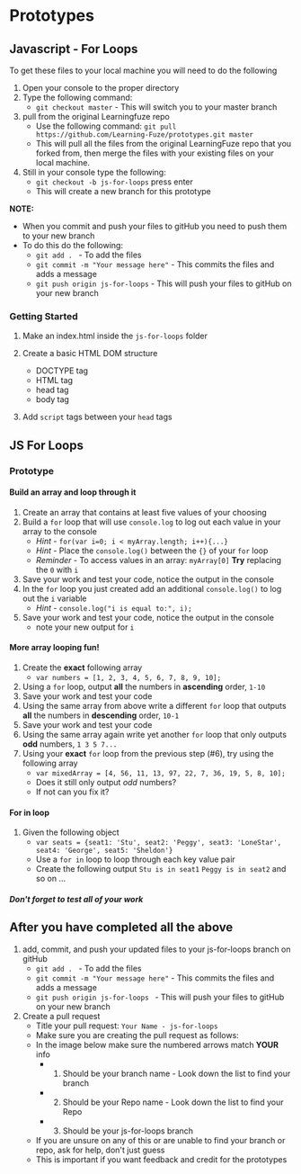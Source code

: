 # Prototypes

## Javascript - For Loops

To get these files to your local machine you will need to do the following

1. Open your console to the proper directory
2. Type the following command:
	- `git checkout master` - This will switch you to your master branch
3. pull from the original Learningfuze repo
	- Use the following command:
		`git pull https://github.com/Learning-Fuze/prototypes.git master`
	- This will pull all the files from the original LearningFuze repo that you forked from, then merge the files with your existing files on your local machine.
4. Still in your console type the following: 
	- `git checkout -b js-for-loops` press enter
	- This will create a new branch for this prototype

**NOTE:**
- When you commit and push your files to gitHub you need to push them to your new branch
- To do this do the following:
	- `git add . ` - To add the files
	- `git commit -m "Your message here"` - This commits the files and adds a message
	- `git push origin js-for-loops` - This will push your files to gitHub on your new branch

### Getting Started

1. Make an index.html inside the `js-for-loops` folder

2. Create a basic HTML DOM structure
	- DOCTYPE tag
	- HTML tag
	- head tag
	- body tag

3. Add `script` tags between your `head` tags

## JS For Loops

### Prototype

#### Build an array and loop through it

1. Create an array that contains at least five values of your choosing
2. Build a `for` loop that will use `console.log` to log out each value in your array to the console
	- *Hint* - `for(var i=0; i < myArray.length; i++){...}`
	- *Hint* - Place the `console.log()` between the `{}` of your `for` loop
	- *Reminder* - To access values in an array: `myArray[0]` **Try** replacing the `0` with `i`
3. Save your work and test your code, notice the output in the console
4. In the `for` loop you just created add an additional `console.log()` to log out the `i` variable
	- *Hint* - `console.log("i is equal to:", i);`
5. Save your work and test your code, notice the output in the console
	- note your new output for `i`

#### More array looping fun!

1. Create the **exact** following array
	- `var numbers = [1, 2, 3, 4, 5, 6, 7, 8, 9, 10];`
2. Using a `for` loop, output **all** the numbers in **ascending** order, `1-10`
3. Save your work and test your code
4. Using the same array from above write a different `for` loop that outputs **all** the numbers in **descending** order, `10-1`
5. Save your work and test your code
6. Using the same array again write yet another `for` loop that only outputs **odd** numbers, `1 3 5 7...` 
7. Using your **exact** `for` loop from the previous step (#6), try using the following array
	- `var mixedArray = [4, 56, 11, 13, 97, 22, 7, 36, 19, 5, 8, 10];`
	- Does it still only output *odd* numbers?
	- If not can you fix it?

#### For in loop

1. Given the following object
	- `var seats = {seat1: 'Stu', seat2: 'Peggy', seat3: 'LoneStar', seat4: 'George', seat5: 'Sheldon'}`
	- Use a `for in` loop to loop through each key value pair
	- Create the following output `Stu is in seat1` `Peggy is in seat2` and so on ...

##### Don't forget to test all of your work

## After you have completed all the above

1. add, commit, and push your updated files to your js-for-loops branch on gitHub
	- `git add . ` - To add the files
	- `git commit -m "Your message here"` - This commits the files and adds a message
	- `git push origin js-for-loops ` - This will push your files to gitHub on your new branch
2. Create a pull request
	- Title your pull request: `Your Name - js-for-loops`
	- Make sure you are creating the pull request as follows:
	- In the image below make sure the numbered arrows match **YOUR** info
		- 1. Should be your branch name - Look down the list to find your branch
		- 2. Should be your Repo name - Look down the list to find your Repo
		- 3. Should be your js-for-loops branch
	- If you are unsure on any of this or are unable to find your branch or repo, ask for help, don't just guess
	- This is important if you want feedback and credit for the prototypes 

<img src="https://github.com/Learning-Fuze/prototypes/blob/assets/assets/pr_js-for-loops.png?raw=true" alt="">